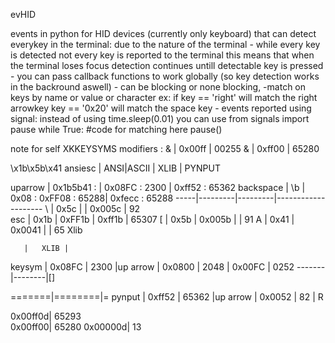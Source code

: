 evHID

events in python for HID devices (currently only keyboard) that can detect everykey in the terminal:
    due to the nature of the terminal 
        - while every key is detected not every key is reported to the terminal 
            this means that when the terminal loses focus detection continues untill detectable key is pressed
        - you can pass callback functions to work globally (so key detection works in the backround aswell)
        - can be blocking or none blocking,
        -match on keys by name or value or character
            ex: if key == 'right' will match the right arrowkey
                   key == '0x20' will match the space key
        - events reported using signal:
            instead of using time.sleep(0.01) you can use 
                from signals import pause
                while True:
                    #code for matching here
                    pause()


note for self XKKEYSYMS
modifiers :
     & | 0x00ff | 00255 
     & | 0xff00 | 65280

\x1b\x5b\x41 ansiesc
             | ANSI|ASCII     | XLIB    | PYNPUT

uparrow      | 0x1b5b41  :    | 0x08FC : 2300 | 0xff52 : 65362
backspace    | \b | 0x08 :          0xFF08 : 65288| 0xfecc : 65288
-----|---------|---------|--------------------
\    | 0x5c  |         | 0x005c |   92  
esc  | 0x1b  | 0xFF1b  | 0xff1b | 65307
[    | 0x5b  | 0x005b  |        |   91
A    | 0x41  | 0x0041  |        |   65
Xlib


       |   XLIB |
keysym | 0x08FC | 2300      |up arrow
       | 0x0800 | 2048
       | 0x00FC | 0252
-------|--------|[]

=======|========|=
pynput | 0xff52 | 65362     |up arrow
       | 0x0052 |    82     | R

0x00ff0d| 65293   
        0x00ff00| 65280
        0x00000d|    13
       